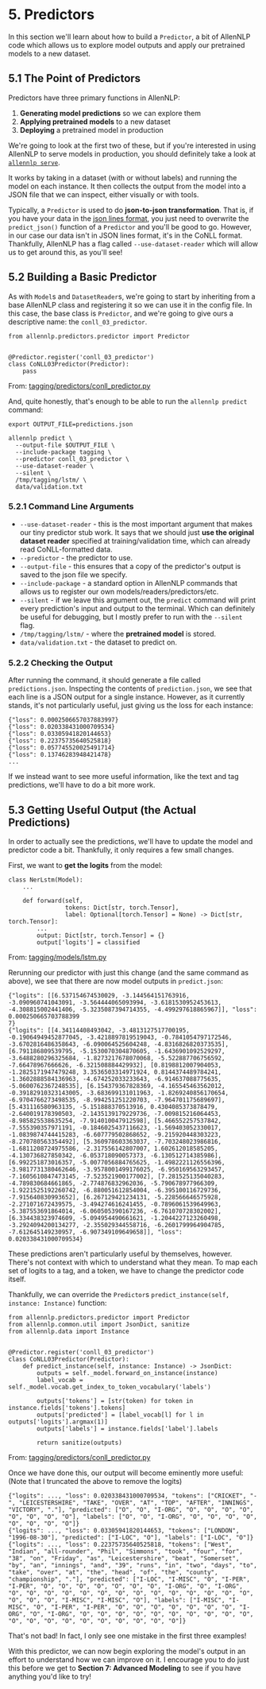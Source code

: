 # 5. Predictors

In this section we'll learn about how to build a `Predictor`, a bit of AllenNLP code which allows us to explore model outputs and apply our pretrained models to a new dataset.

## 5.1 The Point of Predictors

Predictors have three primary functions in AllenNLP:

  1. **Generating model predictions** so we can explore them
  2. **Applying pretrained models** to a new dataset
  3. **Deploying** a pretrained model in production

We're going to look at the first two of these, but if you're interested in using AllenNLP to serve models in production, you should definitely take a look at [`allennlp serve`](https://allenai.github.io/allennlp-docs/api/allennlp.commands.serve.html).

It works by taking in a dataset (with or without labels) and running the model on each instance.
It then collects the output from the model into a JSON file that we can inspect, either visually or with tools.

Typically, a `Predictor` is used to do **json-to-json transformation**.
That is, if you have your data in the [json lines format](http://jsonlines.org/), you just need to overwrite the `predict_json()` function of a `Predictor` and you'll be good to go.
However, in our case our data isn't in JSON lines format, it's in the CoNLL format.
Thankfully, AllenNLP has a flag called `--use-dataset-reader` which will allow us to get around this, as you'll see!

## 5.2 Building a Basic Predictor

As with `Model`s and `DatasetReader`s, we're going to start by inheriting from a base AllenNLP class and registering it so we can use it in the config file.
In this case, the base class is `Predictor`, and we're going to give ours a descriptive name: the `conll_03_predictor`.

```
from allennlp.predictors.predictor import Predictor


@Predictor.register('conll_03_predictor')
class CoNLL03Predictor(Predictor):
    pass
```
From: [tagging/predictors/conll_predictor.py](https://github.com/jbarrow/allennlp_tutorial/blob/master/tagging/predictors/conll_predictor.py)

And, quite honestly, that's enough to be able to run the `allennlp predict` command:

```
export OUTPUT_FILE=predictions.json

allennlp predict \
  --output-file $OUTPUT_FILE \
  --include-package tagging \
  --predictor conll_03_predictor \
  --use-dataset-reader \
  --silent \
  /tmp/tagging/lstm/ \
  data/validation.txt
```

### 5.2.1 Command Line Arguments

- `--use-dataset-reader` - this is the most important argument that makes our tiny predictor stub work. It says that we should just **use the original dataset reader** specified at training/validation time, which can already read CoNLL-formatted data.
- `--predictor` - the predictor to use.
- `--output-file` - this ensures that a copy of the predictor's output is saved to the json file we specify.
- `--include-package` - a standard option in AllenNLP commands that allows us to register our own models/readers/predictors/etc.
- `--silent` - if we leave this argument out, the `predict` command will print every prediction's input and output to the terminal. Which can definitely be useful for debugging, but I mostly prefer to run with the `--silent` flag.
- `/tmp/tagging/lstm/` - where the **pretrained model** is stored.
- `data/validation.txt` - the dataset to predict on.

### 5.2.2 Checking the Output

After running the command, it should generate a file called `predictions.json`.
Inspecting the contents of `prediction.json`, we see that each line is a JSON output for a single instance.
However, as it currently stands, it's not particularly useful, just giving us the loss for each instance:

```
{"loss": 0.0002506657037883997}
{"loss": 0.020338431000709534}
{"loss": 0.03305941820144653}
{"loss": 0.22375735640525818}
{"loss": 0.057745520025491714}
{"loss": 0.13746283948421478}
...
```

If we instead want to see more useful information, like the text and tag predictions, we'll have to do a bit more work.

## 5.3 Getting Useful Output (the Actual Predictions)

In order to actually see the predictions, we'll have to update the model and predictor code a bit.
Thankfully, it only requires a few small changes.

First, we want to **get the logits** from the model:

```
class NerLstm(Model):
    ...

    def forward(self,
                tokens: Dict[str, torch.Tensor],
                label: Optional[torch.Tensor] = None) -> Dict[str, torch.Tensor]:
        ...
        output: Dict[str, torch.Tensor] = {}
        output['logits'] = classified
```
From: [tagging/models/lstm.py](https://github.com/jbarrow/allennlp_tutorial/blob/master/tagging/models/lstm.py)

Rerunning our predictor with just this change (and the same command as above), we see that there are now model outputs in `predict.json`:

```
{"logits": [[6.537154674530029, -3.144564151763916, -3.090960741043091, -3.564444065093994, -3.6181530952453613, -4.308815002441406, -5.3235087394714355, -4.499297618865967]], "loss": 0.000250665703788399
7}
{"logits": [[4.34114408493042, -3.4813127517700195, -0.19064949452877045, -3.4218897819519043, -0.7841054797172546, -3.6702816486358643, -6.090064525604248, -4.8316826820373535], [6.791186809539795, -5.1530070304870605, -1.6436901092529297, -3.6488280296325684, -1.8273217678070068, -5.522887706756592, -7.66478967666626, -6.321508884429932], [0.8198812007904053, -1.2825171947479248, 3.3536503314971924, 0.8144374489784241, -1.3602888584136963, -4.674252033233643, -6.914637088775635, -5.0600762367248535], [6.154379367828369, -4.165545463562012, -0.39182910323143005, -3.683699131011963, -1.8269240856170654, -6.9704766273498535, -8.994251251220703, -7.964701175689697], [5.431116580963135, -5.151888370513916, 0.4304085373878479, -2.640019178390503, -2.1435139179229736, -7.009815216064453, -8.985825538635254, -7.914010047912598], [5.466552257537842, -7.555390357971191, -0.1846025437116623, -1.569403052330017, -1.0839874744415283, -6.607779502868652, -9.215920448303223, -8.270780563354492], [5.360978603363037, -7.703248023986816, -1.6811208724975586, -2.317556142807007, 1.602612018585205, -4.130736827850342, -6.053718090057373, -6.130512714385986], [6.992251873016357, -5.0077056884765625, -1.4982221126556396, -3.9817731380462646, -3.9578001499176025, -6.950169563293457, -7.1605610847473145, -7.523521900177002], [7.281525135040283, -4.789830684661865, -2.774876832962036, -5.790678977966309, -1.9221525192260742, -6.880051612854004, -6.395100116729736, -7.915640830993652], [6.267129421234131, -5.228566646575928, -2.271071672439575, -3.494274616241455, -0.7896061539649963, -5.387553691864014, -6.060505390167236, -6.761070728302002], [6.334438323974609, -5.094954490661621, -1.2044227123260498, -3.2924094200134277, -2.355029344558716, -6.2601799964904785, -7.612645149230957, -6.907349109649658]], "loss": 0.020338431000709534}
```

These predictions aren't particularly useful by themselves, however.
There's not context with which to understand what they mean.
To map each set of logits to a tag, and a token, we have to change the predictor code itself.

Thankfully, we can override the `Predictor`s `predict_instance(self, instance: Instance)` function:

```
from allennlp.predictors.predictor import Predictor
from allennlp.common.util import JsonDict, sanitize
from allennlp.data import Instance


@Predictor.register('conll_03_predictor')
class CoNLL03Predictor(Predictor):
    def predict_instance(self, instance: Instance) -> JsonDict:
        outputs = self._model.forward_on_instance(instance)
        label_vocab = self._model.vocab.get_index_to_token_vocabulary('labels')

        outputs['tokens'] = [str(token) for token in instance.fields['tokens'].tokens]
        outputs['predicted'] = [label_vocab[l] for l in outputs['logits'].argmax(1)]
        outputs['labels'] = instance.fields['label'].labels

        return sanitize(outputs)
```
From: [tagging/predictors/conll_predictor.py](https://github.com/jbarrow/allennlp_tutorial/blob/master/tagging/predictors/conll_predictor.py)


Once we have done this, our output will become eminently more useful:
(Note that I truncated the above to remove the logits)

```
{"logits": ..., "loss": 0.020338431000709534, "tokens": ["CRICKET", "-", "LEICESTERSHIRE", "TAKE", "OVER", "AT", "TOP", "AFTER", "INNINGS", "VICTORY", "."], "predicted": ["O", "O", "I-ORG", "O", "O", "O", "O", "O", "O", "O", "O"], "labels": ["O", "O", "I-ORG", "O", "O", "O", "O", "O", "O", "O", "O"]}
{"logits": ..., "loss": 0.03305941820144653, "tokens": ["LONDON", "1996-08-30"], "predicted": ["I-LOC", "O"], "labels": ["I-LOC", "O"]}
{"logits": ..., "loss": 0.22375735640525818, "tokens": ["West", "Indian", "all-rounder", "Phil", "Simmons", "took", "four", "for", "38", "on", "Friday", "as", "Leicestershire", "beat", "Somerset", "by", "an", "innings", "and", "39", "runs", "in", "two", "days", "to", "take", "over", "at", "the", "head", "of", "the", "county", "championship", "."], "predicted": ["I-LOC", "I-MISC", "O", "I-PER", "I-PER", "O", "O", "O", "O", "O", "O", "O", "I-ORG", "O", "I-ORG", "O", "O", "O", "O", "O", "O", "O", "O", "O", "O", "O", "O", "O", "O", "O", "O", "O", "I-MISC", "I-MISC", "O"], "labels": ["I-MISC", "I-MISC", "O", "I-PER", "I-PER", "O", "O", "O", "O", "O", "O", "O", "I-ORG", "O", "I-ORG", "O", "O", "O", "O", "O", "O", "O", "O", "O", "O", "O", "O", "O", "O", "O", "O", "O", "O", "O", "O"]}
```

That's not bad!
In fact, I only see one mistake in the first three examples!

With this predictor, we can now begin exploring the model's output in an effort to understand how we can improve on it.
I encourage you to do just this before we get to **Section 7: Advanced Modeling** to see if you have anything you'd like to try!
